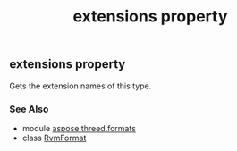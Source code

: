 ﻿---
title: extensions property
second_title: Aspose.3D for Python via .NET API References
description: 
type: docs
weight: 600
url: /python-net/aspose.threed.formats/rvmformat/extensions/
is_root: false
---

## extensions property


Gets the extension names of this type.

### See Also
* module [aspose.threed.formats](../../)
* class [RvmFormat](/3d/python-net/aspose.threed.formats/rvmformat)
